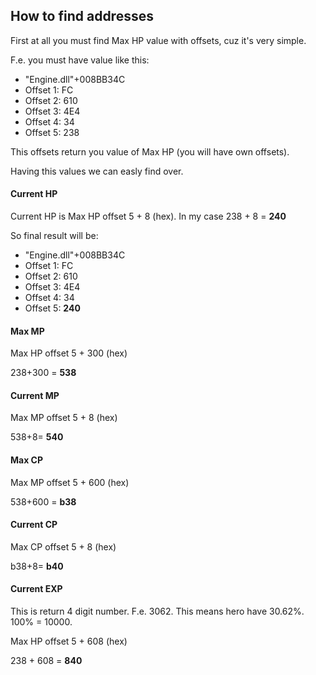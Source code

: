 ## How to find addresses
First at all you must find Max HP value with offsets, cuz it's very simple.

F.e. you must have value like this: 
 - "Engine.dll"+008BB34C
 - Offset 1: FC
 - Offset 2: 610
 - Offset 3: 4E4
 - Offset 4: 34
 - Offset 5: 238

This offsets return you value of Max HP (you will have own offsets).

Having this values we can easly find over.

#### Current HP
Current HP is Max HP offset 5 + 8 (hex).
In my case 238 + 8 = **240**

So final result will be:
 - "Engine.dll"+008BB34C
 - Offset 1: FC
 - Offset 2: 610
 - Offset 3: 4E4
 - Offset 4: 34
 - Offset 5: **240**

#### Max MP
Max HP offset 5 + 300 (hex)

238+300 = **538**

#### Current MP
Max MP offset 5 + 8 (hex)

538+8= **540**

#### Max CP
Max MP offset 5 + 600 (hex)

538+600 = **b38**

#### Current CP
Max CP offset 5 + 8 (hex)

b38+8= **b40**

#### Current EXP
This is return 4 digit number. F.e. 3062. This means hero have 30.62%. 100% = 10000.

Max HP offset 5 + 608 (hex)

238 + 608 = **840**
